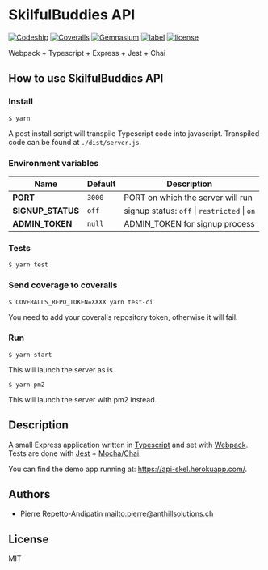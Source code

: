 # SkilfulBuddies API

[![Codeship](https://img.shields.io/codeship/ead92960-4dc1-0135-5d12-0a7961bd3964.svg)](https://app.codeship.com/projects/233308)
[![Coveralls](https://img.shields.io/coveralls/anthillsolutions/api-skel.svg)](https://coveralls.io/github/anthillsolutions/api-skel?branch=master)
[![Gemnasium](https://img.shields.io/gemnasium/anthillsolutions/api-skel.svg)](https://gemnasium.com/github.com/anthillsolutions/api-skel)
[![label](https://img.shields.io/github/issues/anthillsolutions/api-skel.svg)](https://github.com/anthillsolutions/api-skel/issues)
[![license](https://img.shields.io/github/license/anthillsolutions/api-skel.svg)](https://github.com/anthillsolutions/api-skel/blob/master/LICENSE)

Webpack + Typescript + Express + Jest + Chai

## How to use SkilfulBuddies API

### Install

```
$ yarn
```

A post install script will transpile Typescript code into javascript. Transpiled code can be found at `./dist/server.js`.

### Environment variables

| Name | Default | Description |
|------|---------|-------------|
| **PORT** | `3000` | PORT on which the server will run |
| **SIGNUP_STATUS** | `off` | signup status: `off` &#124; `restricted` &#124; `on` |
| **ADMIN_TOKEN** | `null` | ADMIN_TOKEN for signup process |

### Tests

```
$ yarn test
```

### Send coverage to coveralls

```
$ COVERALLS_REPO_TOKEN=XXXX yarn test-ci
```

You need to add your coveralls repository token, otherwise it will fail.

### Run

```
$ yarn start
```

This will launch the server as is.

```
$ yarn pm2
```

This will launch the server with pm2 instead.

## Description

A small Express application written in [Typescript](https://www.typescriptlang.org/) and set with [Webpack](https://webpack.github.io/). Tests are done with [Jest](https://facebook.github.io/jest/) + [Mocha](https://mochajs.org/)/[Chai](http://chaijs.com/).

You can find the demo app running at: 
https://api-skel.herokuapp.com/.

## Authors

- Pierre Repetto-Andipatin <mailto:pierre@anthillsolutions.ch>

## License

MIT
